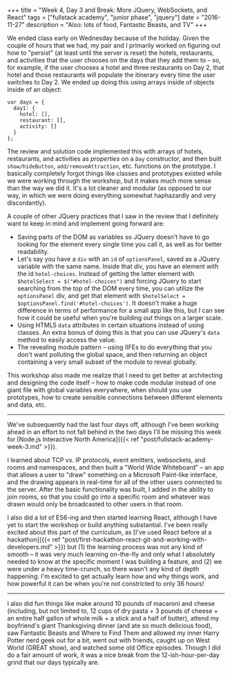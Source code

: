 +++
title = "Week 4, Day 3 and Break: More JQuery, WebSockets, and React"
tags = ["fullstack academy", "junior phase", "jquery"]
date = "2016-11-27"
description = "Also: lots of food, Fantastic Beasts, and TV"
+++

We ended class early on Wednesday because of the holiday. Given the couple of hours that we had, my pair and I primarily worked on figuring out how to "persist" (at least until the server is reset) the hotels, restaurants, and activities that the user chooses on the days that they add them to – so, for example, if the user chooses a hotel and three restaurants on Day 2, that hotel and those restaurants will populate the itinerary every time the user switches to Day 2. We ended up doing this using arrays inside of objects inside of an object:

```
var days = {
  day1: {
    hotel: [],
    restaurant: [],
    activity: []
  }
};
```

The review and solution code implemented this with arrays of hotels, restaurants, and activities as *properties* on a `Day` constructor, and then built `show/hideButton`, `add/removeAttraction`, etc. functions on the prototype. I basically completely forgot things like classes and prototypes existed while we were working through the workshop, but it makes much more sense than the way we did it. It's a lot cleaner and modular (as opposed to our way, in which we were doing everything somewhat haphazardly and very discordantly).

A couple of other JQuery practices that I saw in the review that I definitely want to keep in mind and implement going forward are:

* Saving parts of the DOM as variables so JQuery doesn't have to go looking for the element every single time you call it, as well as for better readability.
* Let's say you have a `div` with an `id` of `optionsPanel`, saved as a JQuery variable with the same name. Inside that div, you have an element with the id `hotel-choices`. Instead of getting the latter element with `$hotelSelect = $("#hotel-choices")` and forcing JQuery to start searching from the top of the DOM every time, you can utilize the `optionsPanel` div, and get that element with `$hotelSelect = $optionsPanel.find('#hotel-choices')`. It doesn't make a huge difference in terms of performance for a small app like this, but I can see how it could be useful when you're building out things on a larger scale.
* Using HTML5 `data` attributes in certain situations instead of using classes. An extra bonus of doing this is that you can use JQuery's `data` method to easily access the value.
* The revealing module pattern – using IIFEs to do everything that you don't want polluting the global space, and then returning an object containing a very small subset of the module to reveal globally.

This workshop also made me realize that I need to get better at architecting and designing the code itself – how to make code modular instead of one giant file with global variables everywhere, when should you use prototypes, how to create sensible connections between different elements and data, etc.

---

We've subsequently had the last four days off, although I've been working ahead in an effort to not fall behind in the two days I'll be missing this week for [Node.js Interactive North America]({{< ref "post/fullstack-academy-week-3.md" >}}).

I learned about TCP vs. IP protocols, event emitters, websockets, and rooms and namespaces, and then built a "World Wide Whiteboard" – an app that allows a user to "draw" something on a Microsoft Paint-like interface, and the drawing appears in real-time for all of the other users connected to the server. After the basic functionality was built, I added in the ability to join rooms, so that you could go into a specific room and whatever was drawn would only be broadcasted to other users in that room.

I also did a lot of ES6-ing and then started learning React, although I have yet to start the workshop or build anything substantial. I've been really excited about this part of the curriculum, as [I've used React before at a hackathon]({{< ref "post/first-hackathon-react-git-and-working-with-developers.md" >}}) but (1) the learning process was not any kind of smooth – it was very much learning on-the-fly and only what I absolutely needed to know at the specific moment I was building a feature, and (2) we were under a heavy time-crunch, so there wasn't any kind of depth happening. I'm excited to get actually learn how and why things work, and how powerful it can be when you're not constricted to only 36 hours!

---

I also did fun things like make around 10 pounds of macaroni and cheese (including, but not limited to, 12 cups of dry pasta + 3 pounds of cheese + an entire half gallon of whole milk + a stick and a half of butter), attend my boyfriend's giant Thanksgiving dinner (and ate so much delicious food), saw Fantastic Beasts and Where to Find Them and allowed my inner Harry Potter nerd geek out for a bit, went out with friends, caught up on West World (GREAT show), and watched some old Office episodes. Though I did do a fair amount of work, it was a nice break from the 12-ish-hour-per-day grind that our days typically are.
